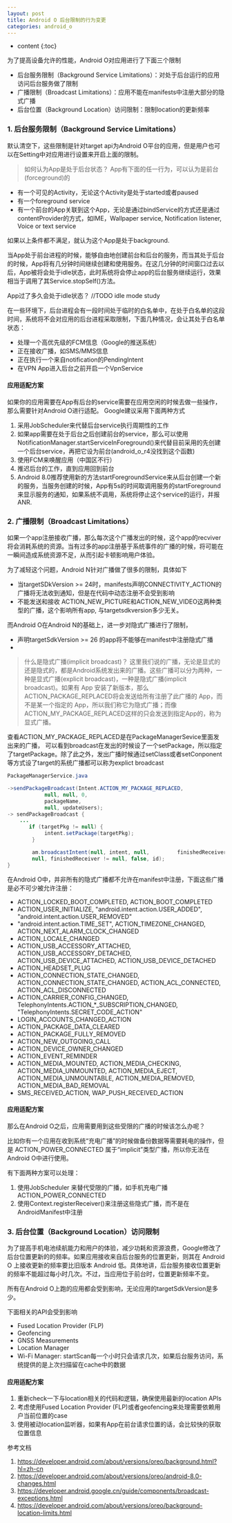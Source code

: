 ```yaml
---
layout: post
title: Android O 后台限制的行为变更
categories: android_o
---
```


* content
{:toc}

为了提高设备允许的性能，Android O对应用进行了下面三个限制

- 后台服务限制（Background Service Limitations）：对处于后台运行的应用访问后台服务做了限制
- 广播限制（Broadcast Limitations）：应用不能在manifests中注册大部分的隐式广播
-  后台位置（Background Location）访问限制：限制location的更新频率





### 1. 后台服务限制（Background Service Limitations）
默认清空下，这些限制是针对target api为Android O平台的应用，但是用户也可以在Setting中对应用进行设置来开启上面的限制。

> 如何认为App是处于后台状态？
App有下面的任一行为，可以认为是前台(forceground)的
- 有一个可见的Activity，无论这个Activity是处于started或者paused
- 有一个foreground service
- 有一个前台的App关联到这个App，无论是通过bindService的方式还是通过contentProvider的方式，如IME，Wallpaper service, Notification listener, Voice or text service

如果以上条件都不满足，就认为这个App是处于background.


当App处于前台进程的时候，能够自由地创建前台和后台的服务，而当其处于后台的时候，App将有几分钟时间继续创建和使用服务。在这几分钟的时间窗口过去以后，App被将会处于idle状态，此时系统将会停止app的后台服务继续运行，效果相当于调用了其Service.stopSelf()方法。

>
App过了多久会处于idle状态？
//TODO idle mode study


在一些环境下，后台进程会有一段时间处于临时的白名单中，在处于白名单的这段时间，系统将不会对应用的后台进程采取限制，下面几种情况，会让其处于白名单状态：
- 处理一个高优先级的FCM信息（Google的推送系统）
- 正在接收广播，如SMS/MMS信息
- 正在执行一个来自notification的PendingIntent
- 在VPN App进入后台之前开启一个VpnService


#### 应用适配方案
如果你的应用需要在App有后台的service需要在应用空闲的时候去做一些操作，那么需要针对Android O进行适配。
Google建议采用下面两种方式
1. 采用JobScheduler来代替后台service执行周期性的工作
2. 如果app需要在处于后台之后创建前台的service，那么可以使用NotificationManager.startServiceInForeground()来代替目前采用的先创建一个后台service，再把它设为前台(android_o_r4没找到这个函数)
3. 使用FCM来唤醒应用（中国区不行）
4. 推迟后台的工作，直到应用回到前台
5. Android 8.0推荐使用新的方法startForegroundService来从后台创建一个新的服务，当服务创建的时候，App有5s的时间取调用服务的startForeground来显示服务的通知，如果系统不调用，系统将停止这个service的运行，并报ANR.


### 2. 广播限制（Broadcast Limitations）
如果一个app注册接收广播，那么每次这个广播发出的时候，这个app的recviver将会消耗系统的资源。当有过多的app注册基于系统事件的广播的时候，将可能在一瞬间造成系统资源不足，从而引起卡顿影响用户体验。

为了减轻这个问题，Android N针对广播做了很多的限制，具体如下
- 当targetSDkVersion >= 24时，manifests声明CONNECTIVITY_ACTION的广播将无法收到通知，但是在代码中动态注册不会受到影响
- 不能发送和接收 ACTION_NEW_PICTURE和ACTION_NEW_VIDEO这两种类型的广播，这个影响所有app, 与targetsdkversion多少无关。

而Android O在Android N的基础上，进一步对隐式广播进行了限制，
- 声明targetSdkVersion >= 26 的app将不能够在manifest中注册隐式广播
- 

> 什么是隐式广播(implicit broadcast)？
> 这里我们说的广播，无论是显式的还是隐式的，都是Android系统发出来的广播。这些广播可以分为两种，一种是显式广播(explicit broadcast)，一种是隐式广播(implicit broadcast)。如果有 App 安装了新版本，那么ACTION_PACKAGE_REPLACED将会发送给所有注册了此广播的 App，而不是某一个指定的 App，所以我们称它为隐式广播；而像ACTION_MY_PACKAGE_REPLACED这样的只会发送到指定App的，称为显式广播。


查看ACTION_MY_PACKAGE_REPLACED是在PackageManagerSevice里面发出来的广播， 可以看到broadcast在发出的时候设了一个setPackage，所以指定了targetPackage。除了此之外，发出广播时候通过setClass或者setConponent等方式设了target的系统广播都可以称为explict broadcast

```java
PackageManagerService.java

->sendPackageBroadcast(Intent.ACTION_MY_PACKAGE_REPLACED,
            null, null, 0,
            packageName,
            null, updateUsers);
-> sendPackageBroadcast {
    ...
       if (targetPkg != null) {
            intent.setPackage(targetPkg);
        }

        am.broadcastIntent(null, intent, null,         finishedReceiver,0, null, null, null,android.app.AppOpsManager.OP_NONE,
        null, finishedReceiver != null, false, id);
} 
```
在Android O中，并非所有的隐式广播都不允许在manifest中注册，下面这些广播是必不可少被允许注册：  
- ACTION_LOCKED_BOOT_COMPLETED, ACTION_BOOT_COMPLETED
- ACTION_USER_INITIALIZE, "android.intent.action.USER_ADDED", "android.intent.action.USER_REMOVED"
- "android.intent.action.TIME_SET", ACTION_TIMEZONE_CHANGED, ACTION_NEXT_ALARM_CLOCK_CHANGED
- ACTION_LOCALE_CHANGED
- ACTION_USB_ACCESSORY_ATTACHED, ACTION_USB_ACCESSORY_DETACHED, ACTION_USB_DEVICE_ATTACHED, ACTION_USB_DEVICE_DETACHED
- ACTION_HEADSET_PLUG
- ACTION_CONNECTION_STATE_CHANGED, ACTION_CONNECTION_STATE_CHANGED, ACTION_ACL_CONNECTED, ACTION_ACL_DISCONNECTED
- ACTION_CARRIER_CONFIG_CHANGED, TelephonyIntents.ACTION_*_SUBSCRIPTION_CHANGED, "TelephonyIntents.SECRET_CODE_ACTION"
- LOGIN_ACCOUNTS_CHANGED_ACTION
- ACTION_PACKAGE_DATA_CLEARED
- ACTION_PACKAGE_FULLY_REMOVED
- ACTION_NEW_OUTGOING_CALL
- ACTION_DEVICE_OWNER_CHANGED
- ACTION_EVENT_REMINDER
- ACTION_MEDIA_MOUNTED, ACTION_MEDIA_CHECKING, ACTION_MEDIA_UNMOUNTED, ACTION_MEDIA_EJECT, ACTION_MEDIA_UNMOUNTABLE, ACTION_MEDIA_REMOVED, ACTION_MEDIA_BAD_REMOVAL
- SMS_RECEIVED_ACTION, WAP_PUSH_RECEIVED_ACTION

#### 应用适配方案
那么在Android O之后，应用需要用到这些受限的广播的时候该怎么办呢？

比如你有一个应用在收到系统“充电广播”的时候做备份数据等需要耗电的操作，但是 ACTION_POWER_CONNECTED 属于“implicit”类型广播，所以你无法在Android O中进行使用。

有下面两种方案可以处理：
1. 使用JobScheduler 来替代受限的广播，如手机充电广播 ACTION_POWER_CONNECTED
2. 使用Context.registerReceiver()来注册这些隐式广播，而不是在 AndroidManifest中注册


### 3. 后台位置（Background Location）访问限制
为了提高手机电池续航能力和用户的体验，减少功耗和资源浪费，Google修改了后台位置更新的的频率。如果应用接收来自后台服务的位置更新，则其在 Android O 上接收更新的频率要比旧版本 Android 低。具体地讲，后台服务接收位置更新的频率不能超过每小时几次。不过，当应用位于前台时，位置更新频率不变。

所有在Android O上跑的应用都会受到影响，无论应用的targetSdkVersion是多少。

下面相关的API会受到影响
- Fused Location Provider (FLP)
- Geofencing
- GNSS Measurements
- Location Manager
- Wi-Fi Manager: startScan每一个小时只会请求几次，如果后台服务访问，系统提供的是上次扫描留在cache中的数据

#### 应用适配方案
1. 重新check一下与location相关的代码和逻辑，确保使用最新的location APIs
2. 考虑使用Fused Location Provider (FLP)或者geofencing来处理需要依赖用户当前位置的case
3. 使用被动location监听器，如果有App在前台请求位置的话，会比较快的获取位置信息



参考文档  
1. https://developer.android.com/about/versions/oreo/background.html?hl=zh-cn
2. https://developer.android.com/about/versions/oreo/android-8.0-changes.html
3. https://developer.android.google.cn/guide/components/broadcast-exceptions.html
4. https://developer.android.com/about/versions/oreo/background-location-limits.html